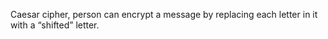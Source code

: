 Caesar cipher, person can encrypt a message by replacing each letter in it with a “shifted” letter.
